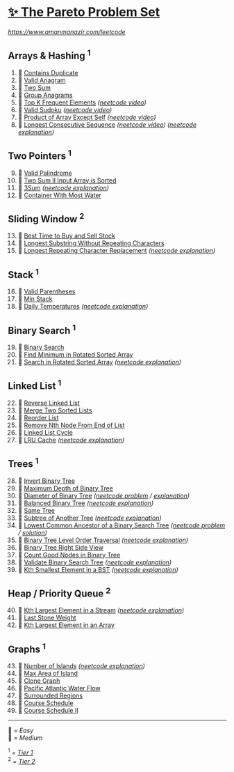 [✨ The Pareto Problem Set](https://leetcode.com/problem-list/2yvx2ha6/)
===========================

_<https://www.amanmanazir.com/leetcode>_


Arrays & Hashing <sup>1</sup>
----------------

01. 💚 [Contains Duplicate](https://leetcode.com/problems/contains-duplicate/description/?envType=problem-list-v2&envId=2yvx2ha6)
02. 💚 [Valid Anagram](https://leetcode.com/problems/valid-anagram/description/?envType=problem-list-v2&envId=2yvx2ha6)
03. 💚 [Two Sum](https://leetcode.com/problems/two-sum/description/?envType=problem-list-v2&envId=2yvx2ha6)
04. 💛 [Group Anagrams](https://leetcode.com/problems/group-anagrams/description/?envType=problem-list-v2&envId=2yvx2ha6)
05. 💛 [Top K Frequent Elements](https://leetcode.com/problems/top-k-frequent-elements/description/?envType=problem-list-v2&envId=2yvx2ha6) _([neetcode video](https://youtu.be/YPTqKIgVk-k))_
06. 💛 [Valid Sudoku](https://leetcode.com/problems/valid-sudoku/description/?envType=problem-list-v2&envId=2yvx2ha6) _([neetcode video](https://youtu.be/TjFXEUCMqI8))_
07. 💛 [Product of Array Except Self](https://leetcode.com/problems/product-of-array-except-self/description/?envType=problem-list-v2&envId=2yvx2ha6) _([neetcode video](https://youtu.be/bNvIQI2wAjk))_
08. 💛 [Longest Consecutive Sequence](https://leetcode.com/problems/longest-consecutive-sequence/description/?envType=problem-list-v2&envId=2yvx2ha6) _([neetcode video](https://youtu.be/P6RZZMu_maU)) ([neetcode explanation](https://neetcode.io/solutions/longest-consecutive-sequence))_


Two Pointers <sup>1</sup>
------------

09. 💚 [Valid Palindrome](https://leetcode.com/problems/valid-palindrome/description/?envType=problem-list-v2&envId=2yvx2ha6)
10. 💛 [Two Sum II Input Array is Sorted](https://leetcode.com/problems/two-sum-ii-input-array-is-sorted/description/?envType=problem-list-v2&envId=2yvx2ha6)
11. 💛 [3Sum](https://leetcode.com/problems/3sum/description/?envType=problem-list-v2&envId=2yvx2ha6) _([neetcode explanation](https://neetcode.io/solutions/3sum))_
12. 💛 [Container With Most Water](https://leetcode.com/problems/container-with-most-water/description/?envType=problem-list-v2&envId=2yvx2ha6)


Sliding Window <sup>2</sup>
--------------

13. 💚 [Best Time to Buy and Sell Stock](https://leetcode.com/problems/best-time-to-buy-and-sell-stock/description/?envType=problem-list-v2&envId=2yvx2ha6)
14. 💛 [Longest Substring Without Repeating Characters](https://leetcode.com/problems/longest-substring-without-repeating-characters/description/?envType=problem-list-v2&envId=2yvx2ha6)
15. 💛 [Longest Repeating Character Replacement](https://leetcode.com/problems/longest-repeating-character-replacement/description/?envType=problem-list-v2&envId=2yvx2ha6) _([neetcode explanation](https://neetcode.io/solutions/longest-repeating-character-replacement))_


Stack <sup>1</sup>
-----

16. 💚 [Valid Parentheses](https://leetcode.com/problems/valid-parentheses/description/?envType=problem-list-v2&envId=2yvx2ha6)
17. 💛 [Min Stack](https://leetcode.com/problems/min-stack/description/?envType=problem-list-v2&envId=2yvx2ha6)
18. 💛 [Daily Temperatures](https://leetcode.com/problems/daily-temperatures/description/?envType=problem-list-v2&envId=2yvx2ha6) _([neetcode explanation](https://neetcode.io/solutions/daily-temperatures))_


Binary Search <sup>1</sup>
-------------

19. 💚 [Binary Search](https://leetcode.com/problems/binary-search/description/?envType=problem-list-v2&envId=2yvx2ha6)
20. 💛 [Find Minimum in Rotated Sorted Array](https://leetcode.com/problems/find-minimum-in-rotated-sorted-array/description/?envType=problem-list-v2&envId=2yvx2ha6)
21. 💛 [Search in Rotated Sorted Array](https://leetcode.com/problems/search-in-rotated-sorted-array/description/?envType=problem-list-v2&envId=2yvx2ha6) _([neetcode explanation](https://neetcode.io/solutions/search-in-rotated-sorted-array))_


Linked List <sup>1</sup>
-----------

22. 💚 [Reverse Linked List](https://leetcode.com/problems/reverse-linked-list/description/?envType=problem-list-v2&envId=2yvx2ha6)
23. 💚 [Merge Two Sorted Lists](https://leetcode.com/problems/merge-two-sorted-lists/description/?envType=problem-list-v2&envId=2yvx2ha6)
24. 💛 [Reorder List](https://leetcode.com/problems/reorder-list/description/?envType=problem-list-v2&envId=2yvx2ha6)
25. 💛 [Remove Nth Node From End of List](https://leetcode.com/problems/remove-nth-node-from-end-of-list/description/?envType=problem-list-v2&envId=2yvx2ha6)
26. 💚 [Linked List Cycle](https://leetcode.com/problems/linked-list-cycle/description/?envType=problem-list-v2&envId=2yvx2ha6)
27. 💛 [LRU Cache](https://leetcode.com/problems/lru-cache/description/?envType=problem-list-v2&envId=2yvx2ha6) _([neetcode explanation](https://neetcode.io/solutions/lru-cache))_


Trees <sup>1</sup>
-----

28. 💚 [Invert Binary Tree](https://leetcode.com/problems/invert-binary-tree/description/?envType=problem-list-v2&envId=2yvx2ha6)
29. 💚 [Maximum Depth of Binary Tree](https://leetcode.com/problems/maximum-depth-of-binary-tree/description/?envType=problem-list-v2&envId=2yvx2ha6)
30. 💚 [Diameter of Binary Tree](https://leetcode.com/problems/diameter-of-binary-tree/description/?envType=problem-list-v2&envId=2yvx2ha6) _([neetcode problem](https://neetcode.io/problems/binary-tree-diameter) / [explanation](https://neetcode.io/solutions/binary-tree-diameter))_
31. 💚 [Balanced Binary Tree](https://leetcode.com/problems/balanced-binary-tree/description/?envType=problem-list-v2&envId=2yvx2ha6) _([neetcode explanation](https://neetcode.io/solutions/balanced-binary-tree))_
32. 💚 [Same Tree](https://leetcode.com/problems/same-tree/description/?envType=problem-list-v2&envId=2yvx2ha6)
33. 💚 [Subtree of Another Tree](https://leetcode.com/problems/subtree-of-another-tree/description/?envType=problem-list-v2&envId=2yvx2ha6) _([neetcode explanation](https://neetcode.io/solutions/subtree-of-another-tree))_
34. 💛 [Lowest Common Ancestor of a Binary Search Tree](https://leetcode.com/problems/lowest-common-ancestor-of-a-binary-search-tree/description/?envType=problem-list-v2&envId=2yvx2ha6) _([neetcode problem](https://neetcode.io/problems/lowest-common-ancestor-in-binary-search-tree) / [solution](https://neetcode.io/solutions/lowest-common-ancestor-in-binary-search-tree))_
35. 💛 [Binary Tree Level Order Traversal](https://leetcode.com/problems/binary-tree-level-order-traversal/description/?envType=problem-list-v2&envId=2yvx2ha6) _([neetcode explanation](https://neetcode.io/solutions/binary-tree-level-order-traversal))_
36. 💛 [Binary Tree Right Side View](https://leetcode.com/problems/binary-tree-right-side-view/description/?envType=problem-list-v2&envId=2yvx2ha6)
37. 💛 [Count Good Nodes in Binary Tree](https://leetcode.com/problems/count-good-nodes-in-binary-tree/description/?envType=problem-list-v2&envId=2yvx2ha6)
38. 💛 [Validate Binary Search Tree](https://leetcode.com/problems/validate-binary-search-tree/description/?envType=problem-list-v2&envId=2yvx2ha6) _([neetcode explanation](https://neetcode.io/solutions/validate-binary-search-tree))_
39. 💛 [Kth Smallest Element in a BST](https://leetcode.com/problems/kth-smallest-element-in-a-bst/description/?envType=problem-list-v2&envId=2yvx2ha6) _([neetcode explanation](https://neetcode.io/problems/kth-smallest-integer-in-bst))_


Heap / Priority Queue <sup>2</sup>
---------------------

40. 💚 [Kth Largest Element in a Stream](https://leetcode.com/problems/kth-largest-element-in-a-stream/description/?envType=problem-list-v2&envId=2yvx2ha6) _([neetcode explanation](https://neetcode.io/solutions/kth-largest-element-in-a-stream))_
41. 💚 [Last Stone Weight](https://leetcode.com/problems/last-stone-weight/description/?envType=problem-list-v2&envId=2yvx2ha6)
42. 💛 [Kth Largest Element in an Array](https://leetcode.com/problems/kth-largest-element-in-an-array/description/?envType=problem-list-v2&envId=2yvx2ha6)


Graphs <sup>1</sup>
------

43. 💛 [Number of Islands](https://leetcode.com/problems/number-of-islands/description/?envType=problem-list-v2&envId=2yvx2ha6) _([neetcode explanation](https://neetcode.io/solutions/number-of-islands))_
44. 💛 [Max Area of Island](https://leetcode.com/problems/max-area-of-island/description/?envType=problem-list-v2&envId=2yvx2ha6)
45. 💛 [Clone Graph](https://leetcode.com/problems/clone-graph/description/?envType=problem-list-v2&envId=2yvx2ha6)
46. 💛 [Pacific Atlantic Water Flow](https://leetcode.com/problems/pacific-atlantic-water-flow/description/?envType=problem-list-v2&envId=2yvx2ha6)
47. 💛 [Surrounded Regions](https://leetcode.com/problems/surrounded-regions/description/?envType=problem-list-v2&envId=2yvx2ha6)
48. 💛 [Course Schedule](https://leetcode.com/problems/course-schedule/description/?envType=problem-list-v2&envId=2yvx2ha6)
49. 💛 [Course Schedule II](https://leetcode.com/problems/course-schedule-ii/description/?envType=problem-list-v2&envId=2yvx2ha6)

---

💚 _= Easy_  
💛 _= Medium_  

<sup>1</sup> _= [Tier 1](https://bctci.co/topics-image)_  
<sup>2</sup> _= [Tier 2](https://bctci.co/topics-image)_  
